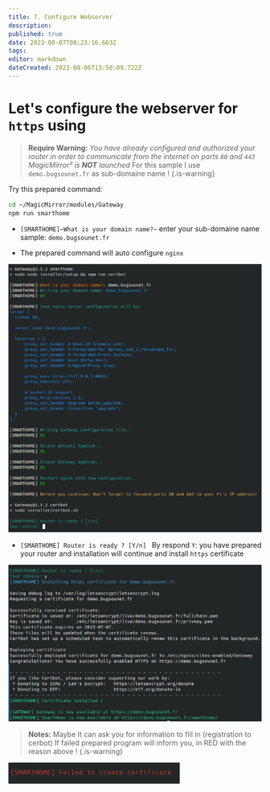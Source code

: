 ```yaml
---
title: 7. Configure Webserver
description: 
published: true
date: 2023-08-07T08:23:16.663Z
tags: 
editor: markdown
dateCreated: 2023-08-06T13:50:09.722Z
---
```


# Let's configure the webserver for `https` using

> **Require Warning:**
> *You have already configured and authorized your router in order to communicate from the internet on ports `80` and `443`*
>  *MagicMirror² is **NOT** launched*
>  For this sample I use `demo.bugsounet.fr` as sub-domaine name !
{.is-warning}


Try this prepared command:
```sh
cd ~/MagicMirror/modules/Gateway
npm run smarthome
```

* `[SMARTHOME]~What is your domain name?~`
enter your sub-domaine name sample: `demo.bugsounet.fr`

* The prepared command will auto configure `nginx`

![nginx2.png](/resources/smarthome/nginx2.png)

* `[SMARTHOME] Router is ready ? [Y/n] `
By respond `Y`: you have prepared your router and installation will continue and install `https` certificate

![nginx3.png](/resources/smarthome/nginx3.png)

> **Notes:**
>  Maybe It can ask you for information to fill in (registration to cerbot)
>  If failed prepared program will inform you, in RED with the reason above !
{.is-warning}

![nginx4.png](/resources/smarthome/nginx4.png)